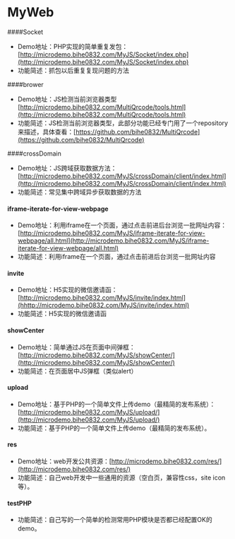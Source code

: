 MyWeb
======

####Socket
- Demo地址：PHP实现的简单重复发包： [http://microdemo.bihe0832.com/MyJS/Socket/index.php](http://microdemo.bihe0832.com/MyJS/Socket/index.php)
- 功能简述：抓包以后重复复现问题的方法

####brower
- Demo地址：JS检测当前浏览器类型 [http://microdemo.bihe0832.com/MultiQrcode/tools.html](http://microdemo.bihe0832.com/MultiQrcode/tools.html)
- 功能简述：JS检测当前浏览器类型，此部分功能已经专门用了一个repository来描述，具体查看：[https://github.com/bihe0832/MultiQrcode](https://github.com/bihe0832/MultiQrcode)

####crossDomain
- Demo地址：JS跨域获取数据方法： [http://microdemo.bihe0832.com/MyJS/crossDomain/client/index.html](http://microdemo.bihe0832.com/MyJS/crossDomain/client/index.html)
- 功能简述：常见集中跨域异步获取数据的方法

#### iframe-iterate-for-view-webpage
- Demo地址：利用iframe在一个页面，通过点击前进后台浏览一批网址内容： [http://microdemo.bihe0832.com/MyJS/iframe-iterate-for-view-webpage/all.html](http://microdemo.bihe0832.com/MyJS/iframe-iterate-for-view-webpage/all.html)
- 功能简述：利用iframe在一个页面，通过点击前进后台浏览一批网址内容

#### invite
- Demo地址：H5实现的微信邀请函：[http://microdemo.bihe0832.com/MyJS/invite/index.html](hhttp://microdemo.bihe0832.com/MyJS/invite/index.html)
- 功能简述：H5实现的微信邀请函

#### showCenter
- Demo地址：简单通过JS在页面中间弹框：[http://microdemo.bihe0832.com/MyJS/showCenter/](http://microdemo.bihe0832.com/MyJS/showCenter/)
- 功能简述：在页面居中JS弹框（类似alert）

#### upload
- Demo地址：基于PHP的一个简单文件上传demo（最精简的发布系统）：[http://microdemo.bihe0832.com/MyJS/upload/](http://microdemo.bihe0832.com/MyJS/upload/)
- 功能简述：基于PHP的一个简单文件上传demo（最精简的发布系统）。

#### res
- Demo地址：web开发公共资源：[http://microdemo.bihe0832.com/res/](http://microdemo.bihe0832.com/res/)
- 功能简述：自己web开发中一些通用的资源（空白页，兼容性css，site icon 等）。

#### testPHP

- 功能简述：自己写的一个简单的检测常用PHP模块是否都已经配置OK的demo。
